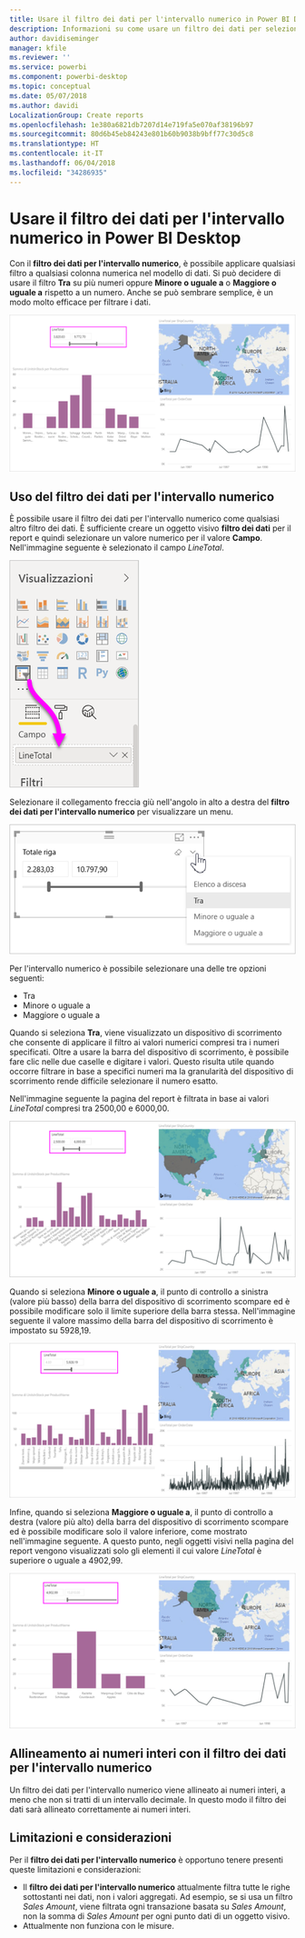 ```yaml
---
title: Usare il filtro dei dati per l'intervallo numerico in Power BI Desktop
description: Informazioni su come usare un filtro dei dati per selezionare specifici intervalli in Power BI Desktop
author: davidiseminger
manager: kfile
ms.reviewer: ''
ms.service: powerbi
ms.component: powerbi-desktop
ms.topic: conceptual
ms.date: 05/07/2018
ms.author: davidi
LocalizationGroup: Create reports
ms.openlocfilehash: 1e380a6821db7207d14e719fa5e070af38196b97
ms.sourcegitcommit: 80d6b45eb84243e801b60b9038b9bff77c30d5c8
ms.translationtype: HT
ms.contentlocale: it-IT
ms.lasthandoff: 06/04/2018
ms.locfileid: "34286935"
---
```

# <a name="use-the-numeric-range-slicer-in-power-bi-desktop"></a>Usare il filtro dei dati per l'intervallo numerico in Power BI Desktop
Con il **filtro dei dati per l'intervallo numerico**, è possibile applicare qualsiasi filtro a qualsiasi colonna numerica nel modello di dati. Si può decidere di usare il filtro **Tra** su più numeri oppure **Minore o uguale a** o **Maggiore o uguale a** rispetto a un numero. Anche se può sembrare semplice, è un modo molto efficace per filtrare i dati.

![Oggetto visivo con filtro dei dati per l'intervallo numerico](media/desktop-slicer-numeric-range/desktop-slicer-numeric-range-0.png)

## <a name="using-the-numeric-range-slicer"></a>Uso del filtro dei dati per l'intervallo numerico
È possibile usare il filtro dei dati per l'intervallo numerico come qualsiasi altro filtro dei dati. È sufficiente creare un oggetto visivo **filtro dei dati** per il report e quindi selezionare un valore numerico per il valore **Campo**. Nell'immagine seguente è selezionato il campo *LineTotal*.

![Creare un filtro dei dati per l'intervallo numerico](media/desktop-slicer-numeric-range/desktop-slicer-numeric-range-1-create.png)

Selezionare il collegamento freccia giù nell'angolo in alto a destra del **filtro dei dati per l'intervallo numerico** per visualizzare un menu.

![Menu del filtro dei dati per l'intervallo numerico](media/desktop-slicer-numeric-range/desktop-slicer-numeric-range-2-between.png)

Per l'intervallo numerico è possibile selezionare una delle tre opzioni seguenti:

* Tra
* Minore o uguale a
* Maggiore o uguale a

Quando si seleziona **Tra**, viene visualizzato un dispositivo di scorrimento che consente di applicare il filtro ai valori numerici compresi tra i numeri specificati. Oltre a usare la barra del dispositivo di scorrimento, è possibile fare clic nelle due caselle e digitare i valori. Questo risulta utile quando occorre filtrare in base a specifici numeri ma la granularità del dispositivo di scorrimento rende difficile selezionare il numero esatto.

Nell'immagine seguente la pagina del report è filtrata in base ai valori *LineTotal* compresi tra 2500,00 e 6000,00.

![Filtro dei dati per l'intervallo numerico con Tra](media/desktop-slicer-numeric-range/desktop-slicer-numeric-range-3-between-range.png)

Quando si seleziona **Minore o uguale a**, il punto di controllo a sinistra (valore più basso) della barra del dispositivo di scorrimento scompare ed è possibile modificare solo il limite superiore della barra stessa. Nell'immagine seguente il valore massimo della barra del dispositivo di scorrimento è impostato su 5928,19.

![Filtro dei dati per l'intervallo numerico con Minore di](media/desktop-slicer-numeric-range/desktop-slicer-numeric-range-4-less-than.png)

Infine, quando si seleziona **Maggiore o uguale a**, il punto di controllo a destra (valore più alto) della barra del dispositivo di scorrimento scompare ed è possibile modificare solo il valore inferiore, come mostrato nell'immagine seguente. A questo punto, negli oggetti visivi nella pagina del report vengono visualizzati solo gli elementi il cui valore *LineTotal* è superiore o uguale a 4902,99.

![Filtro dei dati per l'intervallo numerico con Maggiore di](media/desktop-slicer-numeric-range/desktop-slicer-numeric-range-5-greater-than.png)

## <a name="snap-to-whole-numbers-with-the-numeric-range-slicer"></a>Allineamento ai numeri interi con il filtro dei dati per l'intervallo numerico

Un filtro dei dati per l'intervallo numerico viene allineato ai numeri interi, a meno che non si tratti di un intervallo decimale. In questo modo il filtro dei dati sarà allineato correttamente ai numeri interi. 


## <a name="limitations-and-considerations"></a>Limitazioni e considerazioni
Per il **filtro dei dati per l'intervallo numerico** è opportuno tenere presenti queste limitazioni e considerazioni:

* Il **filtro dei dati per l'intervallo numerico** attualmente filtra tutte le righe sottostanti nei dati, non i valori aggregati. Ad esempio, se si usa un filtro *Sales Amount*, viene filtrata ogni transazione basata su *Sales Amount*, non la somma di *Sales Amount* per ogni punto dati di un oggetto visivo.
* Attualmente non funziona con le misure.
